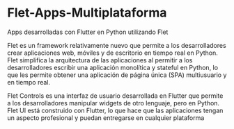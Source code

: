 # Flet-Apps-Multiplataforma
Apps desarrolladas con Flutter en Python utilizando Flet

Flet es un framework relativamente nuevo que permite a los desarrolladores crear aplicaciones web, móviles y de escritorio en tiempo real en Python. Flet simplifica la arquitectura de las aplicaciones al permitir a los desarrolladores escribir una aplicación monolítica y stateful en Python, lo que les permite obtener una aplicación de página única (SPA) multiusuario y en tiempo real.

Flet Controls es una interfaz de usuario desarrollada en Flutter que permite a los desarrolladores manipular widgets de otro lenguaje, pero en Python. Flet UI está construido con Flutter, lo que hace que las aplicaciones tengan un aspecto profesional y puedan entregarse en cualquier plataforma
